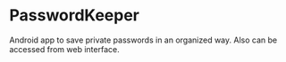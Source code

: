 # PasswordKeeper
Android app to save private passwords in an organized way. Also can be accessed from web interface.
